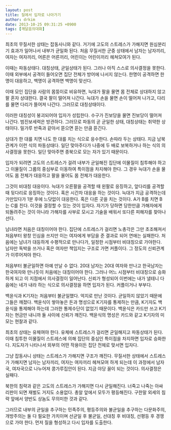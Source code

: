 ```yaml
---
layout: post
title: 질에서 입자로 나아가기
author: drkim
date: 2013-10-25 09:31:25 +0900
tags: [깨달음의대화]
---
```

최초의 무질서한 상태는 잡동사니와 같다. 거기에 고도의 스트레스가 가해지면 원심분리기 효과가 일어나서 내부가 균일화 된다. 처음 무질서한 군중 상태에서 남자는 남자끼리, 여자는 여자끼리, 어른은 어른끼리, 어린이는 어린이끼리 헤쳐모여가 된다. 



이때는 파동상태다. 대칭상태, 균일상태가 된다. 그러나 아직 스스로 의사결정을 못한다. 이때 외부에서 공격이 들어오면 집단 전체가 방어에 나서지 않는다. 한명이 공격하면 한 명이 대응하고, 백명이 공격하면 백명이 맞선다. 


  


이때 모인 집단을 사람의 몸뚱이로 비유하면, 늑대가 팔을 물면 몸 전체로 상대하지 않고 팔 혼자 상대한다. 결국 팔이 떨어져 나간다. 늑대가 손을 물면 손이 떨어져 나가고, 다리를 물면 다리가 뜰어져 나간다. 그러므로 대칭상태이다. 


  


이러한 대칭성이 붕괴되어야 입자가 성립한다. 수구가 진보당을 물면 진보당이 떨어져 나간다. 범진보세력은 방관하다. 그러므로 파동의 곧 균일한 상태, 대칭상태는 취약한 상태이다. 밀가루 반죽과 같아서 뜯으면 뜯는 만큼 뜯긴다.


  


상대가 한 대를 치면 나도 한 대를 치는 식으로 응수한다. 손따라 두는 상태다. 지금 남북관계가 이런 식의 파동상태다. 일단 맞아주다가 나중에 두 배로 보복하거나 하는 식의 의사결정을 못한다. 일단 맞아주면 종북으로 모는 자가 있기 때문이다. 


  


입자가 되려면 고도의 스트레스가 걸려 내부가 균일해진 집단에 이물질이 침투해야 하고 그 이물질이 그룹의 중심부로 이동하여 특이점을 차지해야 한다. 그 경우 늑대가 손을 물어도 몸 전체가 대응하고 팔을 물어도 몸 전체가 대응한다. 


  


그것이 비대칭 대응이다. 늑대가 오른팔을 공격할 때 왼팔로 응징하고, 앞다리를 공격할 때 뒷다리로 응징하는 것이다. 혹은 시간차 대응을 하는 것이다. 늑대가 지금 공격하는데 가만있다가 1분 후에 느닷없이 대응한다. 혹은 다른 곳을 치는 것이다. A가 B를 치면 B는 C를 친다. 이것을 결정할 수 있는 것이 입자다. 자기가 당하면 당한만큼 가해자에게 되돌려주는 것이 아니라 가해자를 사부로 모시고 기술을 배워서 또다른 피해자를 찾아나선다. 


  


남녀라면 처음은 대칭이어야 한다. 집단에 스트레스가 걸리면 노총각은 그만 초조해져서 처음부터 왕창 인심을 쓰지만 이는 여자에게 부담을 준 결과로 되어 연애는 실패한다. 처음에는 남녀가 대등하게 수평적으로 만나다가, 일정한 시점부터 비대칭으로 가야한다. 남자만 독박을 쓰거나 혹은 여자만 책임지는 구조로 가면 커플이다. 그 정도의 신뢰관계가 이루어져야 한다. 


  


처음부터 불균일하면 아예 만날 수 없다. 20대 남자는 20대 여자와 만나고 한국남자는 한국여자와 만나듯이 처음에는 대칭이어야 한다. 그러나 어느 시점부터 비대칭으로 승화하게 되고 이 지점에서 의사결정이 일어난다. 신뢰가 형성되어 이번에는 내가 낼테니 다음에는 네가 내라 하는 식으로 의사결정을 하면 입자가 된다. 커플이거나 부부다. 


  


백윤식과 K기자는 처음부터 불균일했다. 억지로 만난 것이다. 균일하지 않았기 때문에 그들은 깨졌다. 백윤식이 쌓아놓은 돈과 명성으로 K기자를 통제하는 만큼, K기자도 백윤식을 통제해야 하는데 그러한 통제수단이 없었기 때문이다. 백윤식은 카드만 쓰고 K기자는 현금만 내니까 둘 사이에 신뢰가 깨진다. 백윤식의 명성은 카드와 같고 K기자의 미모는 현찰과 같다. 


  


최초의 상태는 유체여야 한다. 유체에 스트레스가 걸리면 균일해지고 파동상태가 된다. 이때 침투한 이물질이 스트레스에 의해 집단의 중심인 특이점을 차지하면 입자로 승화한다. 지도자가 나타나서 외부의 어떤 작용이든 집단 전체로 맞서면 입자다. 


  


그냥 잡동사니 상태는 스트레스가 가해지면 구조가 깨진다. 무질서한 상태에서 스트레스가 가해지면 남자는 남자끼리, 여자는 여자끼리 헤쳐모여 하게 되는데 이 과정에서 남자국, 여자국으로 나누어져 콩가루집안이 된다. 지금 야당 꼴이 되는 것이다. 의사결정은 실패다. 


  


북한의 침략과 같은 고도의 스트레스가 가해지면 다시 균일해진다. 너죽고 나죽는 아싸리판이 되면 재벌도 거지도 소용없다. 총알 앞에서 모두가 평등해진다. 구한말 외세의 침략 앞에서 양반도 상놈도 무의미한 것과 같다. 


  


그러므로 내부의 균일을 추구하는 민족주의, 평등주의와 불균일을 추구하는 다문화주의, 개방주의는 둘 다 필요한 가치이며 선균일 후 불균일, 선대칭 후 비대칭, 선평등 후 경쟁으로 가야 한다. 먼저 질을 형성하고 다시 입자를 도출한다.